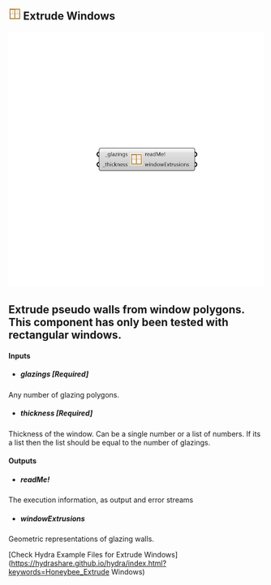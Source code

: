 ## ![](../../images/icons/Extrude_Windows.png) Extrude Windows

![](../../images/components/Extrude_Windows.png)

Extrude pseudo walls from window polygons. This component has only been tested with rectangular windows.
 -
 

#### Inputs
* ##### glazings [Required]
Any number of glazing polygons.
* ##### thickness [Required]
Thickness of the window. Can be a single number or a list of numbers. If its a list then the list should be equal to the number of glazings.

#### Outputs
* ##### readMe!
The execution information, as output and error streams
* ##### windowExtrusions
Geometric representations of glazing walls.


[Check Hydra Example Files for Extrude Windows](https://hydrashare.github.io/hydra/index.html?keywords=Honeybee_Extrude Windows)